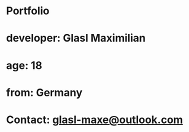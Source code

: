 # Portfolio
# developer: Glasl Maximilian
# age: 18
# from: Germany
# Contact: glasl-maxe@outlook.com